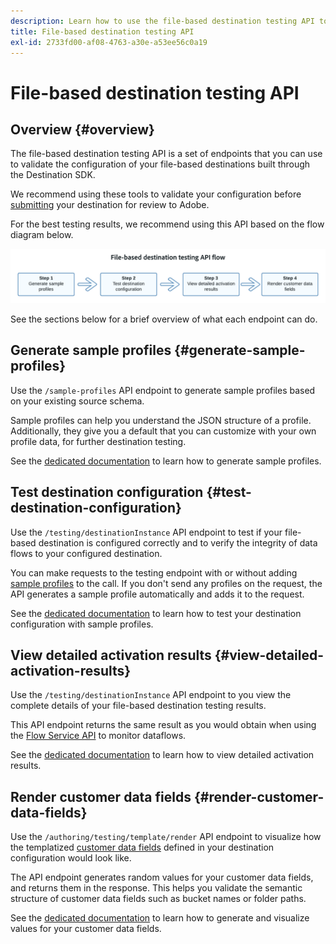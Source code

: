 ```yaml
---
description: Learn how to use the file-based destination testing API to validate the configuration of your file-based destinations built through the Destination SDK.
title: File-based destination testing API
exl-id: 2733fd00-af08-4763-a30e-a53ee56c0a19
---
```


# File-based destination testing API

## Overview {#overview}

The file-based destination testing API is a set of endpoints that you can use to validate the configuration of your file-based destinations built through the Destination SDK.

We recommend using these tools to validate your configuration before [submitting](../../guides/submit-destination.md) your destination for review to Adobe.

For the best testing results, we recommend using this API based on the flow diagram below.

![Diagram showing the recommended destination testing flow](../../assets/testing-api/batch-destinations/file-based-testing-flow.png)

See the sections below for a brief overview of what each endpoint can do.

## Generate sample profiles {#generate-sample-profiles}

Use the `/sample-profiles` API endpoint to generate sample profiles based on your existing source schema.

Sample profiles can help you understand the JSON structure of a profile. Additionally, they give you a default that you can customize with your own profile data, for further destination testing.

See the [dedicated documentation](file-based-sample-profile-generation-api.md) to learn how to generate sample profiles.

## Test destination configuration {#test-destination-configuration}

Use the `/testing/destinationInstance` API endpoint to test if your file-based destination is configured correctly and to verify the integrity of data flows to your configured destination.

You can make requests to the testing endpoint with or without adding [sample profiles](file-based-sample-profile-generation-api.md) to the call. If you don't send any profiles on the request, the API generates a sample profile automatically and adds it to the request.

See the [dedicated documentation](file-based-destination-testing-api.md) to learn how to test your destination configuration with sample profiles.

## View detailed activation results {#view-detailed-activation-results}

Use the `/testing/destinationInstance` API endpoint to you view the complete details of your file-based destination testing results.

This API endpoint returns the same result as you would obtain when using the [Flow Service API](../../../api/update-destination-dataflows.md) to monitor dataflows.

See the [dedicated documentation](file-based-destination-results-api.md) to learn how to view detailed activation results.

## Render customer data fields {#render-customer-data-fields}

Use the `/authoring/testing/template/render` API endpoint to visualize how the templatized [customer data fields](../../functionality/destination-configuration/customer-data-fields.md) defined in your destination configuration would look like.

The API endpoint generates random values for your customer data fields, and returns them in the response. This helps you validate the semantic structure of customer data fields such as bucket names or folder paths.

See the [dedicated documentation](file-based-render-template-api.md) to learn how to generate and visualize values for your customer data fields.
